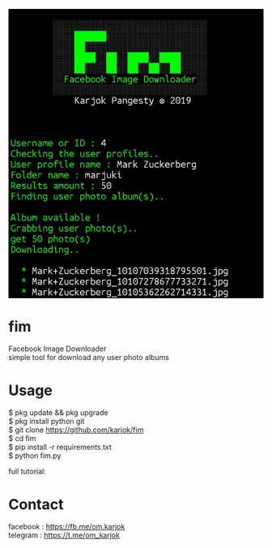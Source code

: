 <img src='Screenshot_2019-05-03-16-08-35-628_com.termux.png' align='center'/></br>
# fim</br>
Facebook Image Downloader</br>
simple tool for download any user photo albums</br>
# Usage
$ pkg update && pkg upgrade </br>
$ pkg install python git</br>
$ git clone https://github.com/karjok/fim</br>
$ cd fim</br>
$ pip install -r requirements.txt</br>
$ python fim.py</br>

full tutorial: 
# Contact
facebook : https://fb.me/om.karjok</br>
telegram : https://t.me/om_karjok</br>



